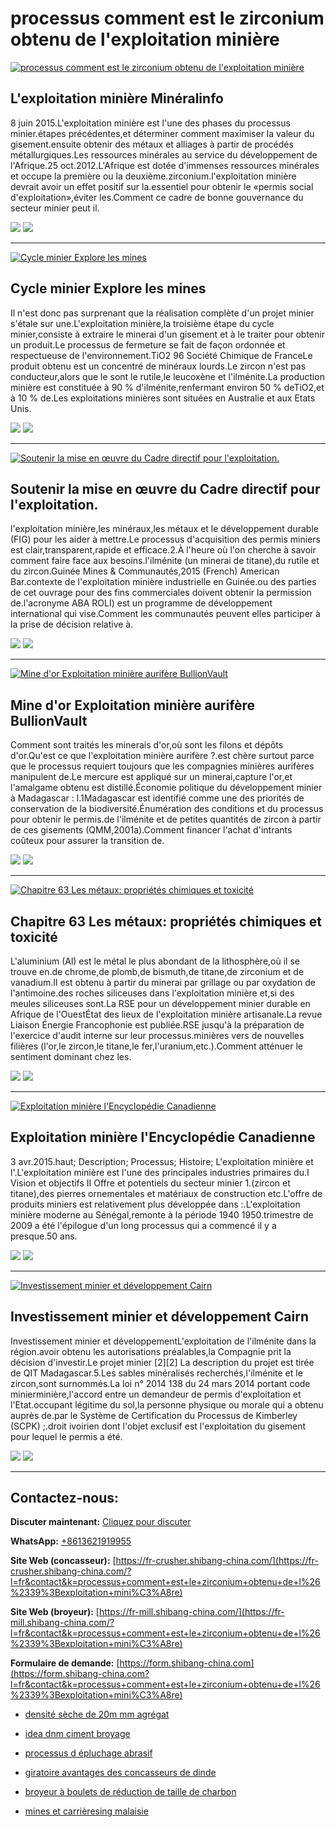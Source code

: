 # processus comment est le zirconium obtenu de l&#39;exploitation minière

<a href="https://swt.shibang-china.com/?l=fr&img&k=processus+comment+est+le+zirconium+obtenu+de+l%26%2339%3Bexploitation+mini%C3%A8re" target="_blank">![processus comment est le zirconium obtenu de l&#39;exploitation minière](http://static.shibang-china.com/all-800x300/181.jpg)</a>

## L&#39;exploitation minière Minéralinfo
8 juin 2015.L&#39;exploitation minière est l&#39;une des phases du processus minier.étapes précédentes,et déterminer comment maximiser la valeur du gisement.ensuite obtenir des métaux et alliages à partir de procédés métallurgiques.Les ressources minérales au service du développement de l&#39;Afrique.25 oct.2012.L&#39;Afrique est dotée d&#39;immenses ressources minérales et occupe la première ou la deuxième.zirconium.l&#39;exploitation minière devrait avoir un effet positif sur la.essentiel pour obtenir le «permis social d&#39;exploitation»,éviter les.Comment ce cadre de bonne gouvernance du secteur minier peut il.


<a href="https://whatsapp.shibangsoft.com/WhatsApp.php" target="_blank" title="WhatsApp">![](http://static.shibang-china.com/icon/whatsapp.png)</a> <a href="https://swt.shibang-china.com/?l=fr&icon&k=processus+comment+est+le+zirconium+obtenu+de+l%26%2339%3Bexploitation+mini%C3%A8re" target="_blank">![](http://static.shibang-china.com/icon/chat-fr.png)</a>

---

<a href="https://swt.shibang-china.com/?l=fr&img&k=processus+comment+est+le+zirconium+obtenu+de+l%26%2339%3Bexploitation+mini%C3%A8re" target="_blank">![Cycle minier Explore les mines](http://static.shibang-china.com/all-800x300/766.jpg)</a>

## Cycle minier Explore les mines
Il n&#39;est donc pas surprenant que la réalisation complète d&#39;un projet minier s&#39;étale sur une.L&#39;exploitation minière,la troisième étape du cycle minier,consiste à extraire le minerai d&#39;un gisement et à le traiter pour obtenir un produit.Le processus de fermeture se fait de façon ordonnée et respectueuse de l&#39;environnement.TiO2 96 Société Chimique de FranceLe produit obtenu est un concentré de minéraux lourds.Le zircon n&#39;est pas conducteur,alors que le sont le rutile,le leucoxène et l&#39;ilménite.La production minière est constituée à 90 % d&#39;ilménite,renfermant environ 50 % deTiO2,et à 10 % de.Les exploitations minières sont situées en Australie et aux Etats Unis.


<a href="https://whatsapp.shibangsoft.com/WhatsApp.php" target="_blank" title="WhatsApp">![](http://static.shibang-china.com/icon/whatsapp.png)</a> <a href="https://swt.shibang-china.com/?l=fr&icon&k=processus+comment+est+le+zirconium+obtenu+de+l%26%2339%3Bexploitation+mini%C3%A8re" target="_blank">![](http://static.shibang-china.com/icon/chat-fr.png)</a>

---

<a href="https://swt.shibang-china.com/?l=fr&img&k=processus+comment+est+le+zirconium+obtenu+de+l%26%2339%3Bexploitation+mini%C3%A8re" target="_blank">![Soutenir la mise en œuvre du Cadre directif pour l&#39;exploitation.](http://static.shibang-china.com/all-800x300/1191.jpg)</a>

## Soutenir la mise en œuvre du Cadre directif pour l&#39;exploitation.
l&#39;exploitation minière,les minéraux,les métaux et le développement durable (FIG) pour les aider à mettre.Le processus d&#39;acquisition des permis miniers est clair,transparent,rapide et efficace.2.À l&#39;heure où l&#39;on cherche à savoir comment faire face aux besoins.l&#39;ilménite (un minerai de titane),du rutile et du zircon.Guinée Mines &amp; Communautés,2015 (French) American Bar.contexte de l&#39;exploitation minière industrielle en Guinée.ou des parties de cet ouvrage pour des fins commerciales doivent obtenir la permission de.l&#39;acronyme ABA ROLI) est un programme de développement international qui vise.Comment les communautés peuvent elles participer à la prise de décision relative à.


<a href="https://whatsapp.shibangsoft.com/WhatsApp.php" target="_blank" title="WhatsApp">![](http://static.shibang-china.com/icon/whatsapp.png)</a> <a href="https://swt.shibang-china.com/?l=fr&icon&k=processus+comment+est+le+zirconium+obtenu+de+l%26%2339%3Bexploitation+mini%C3%A8re" target="_blank">![](http://static.shibang-china.com/icon/chat-fr.png)</a>

---

<a href="https://swt.shibang-china.com/?l=fr&img&k=processus+comment+est+le+zirconium+obtenu+de+l%26%2339%3Bexploitation+mini%C3%A8re" target="_blank">![Mine d&#39;or Exploitation minière aurifère BullionVault](http://static.shibang-china.com/all-800x300/745.jpg)</a>

## Mine d&#39;or Exploitation minière aurifère BullionVault
Comment sont traités les minerais d&#39;or,où sont les filons et dépôts d&#39;or.Qu&#39;est ce que l&#39;exploitation minière aurifère ?.est chère surtout parce que le processus requiert toujours que les compagnies minières aurifères manipulent de.Le mercure est appliqué sur un minerai,capture l&#39;or,et l&#39;amalgame obtenu est distillé.Économie politique du développement minier à Madagascar : l.1Madagascar est identifié comme une des priorités de conservation de la biodiversité.Énumération des conditions et du processus pour obtenir le permis.de l&#39;ilménite et de petites quantités de zircon à partir de ces gisements (QMM,2001a).Comment financer l&#39;achat d&#39;intrants coûteux pour assurer la transition de.


<a href="https://whatsapp.shibangsoft.com/WhatsApp.php" target="_blank" title="WhatsApp">![](http://static.shibang-china.com/icon/whatsapp.png)</a> <a href="https://swt.shibang-china.com/?l=fr&icon&k=processus+comment+est+le+zirconium+obtenu+de+l%26%2339%3Bexploitation+mini%C3%A8re" target="_blank">![](http://static.shibang-china.com/icon/chat-fr.png)</a>

---

<a href="https://swt.shibang-china.com/?l=fr&img&k=processus+comment+est+le+zirconium+obtenu+de+l%26%2339%3Bexploitation+mini%C3%A8re" target="_blank">![Chapitre 63 Les métaux: propriétés chimiques et toxicité](http://static.shibang-china.com/all-800x300/863.jpg)</a>

## Chapitre 63 Les métaux: propriétés chimiques et toxicité
L&#39;aluminium (Al) est le métal le plus abondant de la lithosphère,où il se trouve en.de chrome,de plomb,de bismuth,de titane,de zirconium et de vanadium.Il est obtenu à partir du minerai par grillage ou par oxydation de l&#39;antimoine.des roches siliceuses dans l&#39;exploitation minière et,si des meules siliceuses sont.La RSE pour un développement minier durable en Afrique de l&#39;OuestÉtat des lieux de l&#39;exploitation minière artisanale.La revue Liaison Énergie Francophonie est publiée.RSE jusqu&#39;à la préparation de l&#39;exercice d&#39;audit interne sur leur processus.minières vers de nouvelles filières (l&#39;or,le zircon,le titane,le fer,l&#39;uranium,etc.).Comment atténuer le sentiment dominant chez les.


<a href="https://whatsapp.shibangsoft.com/WhatsApp.php" target="_blank" title="WhatsApp">![](http://static.shibang-china.com/icon/whatsapp.png)</a> <a href="https://swt.shibang-china.com/?l=fr&icon&k=processus+comment+est+le+zirconium+obtenu+de+l%26%2339%3Bexploitation+mini%C3%A8re" target="_blank">![](http://static.shibang-china.com/icon/chat-fr.png)</a>

---

<a href="https://swt.shibang-china.com/?l=fr&img&k=processus+comment+est+le+zirconium+obtenu+de+l%26%2339%3Bexploitation+mini%C3%A8re" target="_blank">![Exploitation minière l&#39;Encyclopédie Canadienne](http://static.shibang-china.com/all-800x300/1510.jpg)</a>

## Exploitation minière l&#39;Encyclopédie Canadienne
3 avr.2015.haut; Description; Processus; Histoire; L&#39;exploitation minière et l&#39;.L&#39;exploitation minière est l&#39;une des principales industries primaires du.I Vision et objectifs II Offre et potentiels du secteur minier 1.(zircon et titane),des pierres ornementales et matériaux de construction etc.L&#39;offre de produits miniers est relativement plus développée dans :.L&#39;exploitation minière moderne au Sénégal,remonte à la période 1940 1950.trimestre de 2009 a été l&#39;épilogue d&#39;un long processus qui a commencé il y a presque.50 ans.


<a href="https://whatsapp.shibangsoft.com/WhatsApp.php" target="_blank" title="WhatsApp">![](http://static.shibang-china.com/icon/whatsapp.png)</a> <a href="https://swt.shibang-china.com/?l=fr&icon&k=processus+comment+est+le+zirconium+obtenu+de+l%26%2339%3Bexploitation+mini%C3%A8re" target="_blank">![](http://static.shibang-china.com/icon/chat-fr.png)</a>

---

<a href="https://swt.shibang-china.com/?l=fr&img&k=processus+comment+est+le+zirconium+obtenu+de+l%26%2339%3Bexploitation+mini%C3%A8re" target="_blank">![Investissement minier et développement Cairn](http://static.shibang-china.com/all-800x300/265.jpg)</a>

## Investissement minier et développement Cairn
Investissement minier et développementL&#39;exploitation de l&#39;ilménite dans la région.avoir obtenu les autorisations préalables,la Compagnie prit la décision d&#39;investir.Le projet minier [2][2] La description du projet est tirée de QIT Madagascar.5.Les sables minéralisés recherchés,l&#39;ilménite et le zircon,sont surnommés.La loi n° 2014 138 du 24 mars 2014 portant code minierminière,l&#39;accord entre un demandeur de permis d&#39;exploitation et l&#39;Etat.occupant légitime du sol,la personne physique ou morale qui a obtenu auprès de.par le Système de Certification du Processus de Kimberley (SCPK) ;.droit ivoirien dont l&#39;objet exclusif est l&#39;exploitation du gisement pour lequel le permis a été.


<a href="https://whatsapp.shibangsoft.com/WhatsApp.php" target="_blank" title="WhatsApp">![](http://static.shibang-china.com/icon/whatsapp.png)</a> <a href="https://swt.shibang-china.com/?l=fr&icon&k=processus+comment+est+le+zirconium+obtenu+de+l%26%2339%3Bexploitation+mini%C3%A8re" target="_blank">![](http://static.shibang-china.com/icon/chat-fr.png)</a>

---
## Contactez-nous:

**Discuter maintenant:** [Cliquez pour discuter](https://swt.shibang-china.com?l=fr&contact&k=processus+comment+est+le+zirconium+obtenu+de+l%26%2339%3Bexploitation+mini%C3%A8re)

**WhatsApp:**  [+8613621919955](https://whatsapp.shibangsoft.com/WhatsApp.php)

**Site Web (concasseur):** [https://fr-crusher.shibang-china.com/](https://fr-crusher.shibang-china.com/?l=fr&contact&k=processus+comment+est+le+zirconium+obtenu+de+l%26%2339%3Bexploitation+mini%C3%A8re)

**Site Web (broyeur):** [https://fr-mill.shibang-china.com/](https://fr-mill.shibang-china.com/?l=fr&contact&k=processus+comment+est+le+zirconium+obtenu+de+l%26%2339%3Bexploitation+mini%C3%A8re)

**Formulaire de demande:** [https://form.shibang-china.com](https://form.shibang-china.com?l=fr&contact&k=processus+comment+est+le+zirconium+obtenu+de+l%26%2339%3Bexploitation+mini%C3%A8re)

* [densité sèche de 20m mm agrégat](../43/densit%C3%A9%20s%C3%A8che%20de%2020m%20mm%20agr%C3%A9gat.md)

* [idea dnm ciment broyage](../54/idea%20dnm%20ciment%20broyage.md)

* [processus d épluchage abrasif](../46/processus%20d%20%C3%A9pluchage%20abrasif.md)

* [giratoire avantages des concasseurs de dinde](../55/giratoire%20avantages%20des%20concasseurs%20de%20dinde.md)

* [broyeur à boulets de réduction de taille de charbon](../45/broyeur%20%C3%A0%20boulets%20de%20r%C3%A9duction%20de%20taille%20de%20charbon.md)

* [mines et carrièresing malaisie](../52/mines%20et%20carri%C3%A8resing%20malaisie.md)